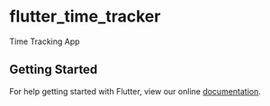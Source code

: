 # flutter_time_tracker

Time Tracking App

## Getting Started

For help getting started with Flutter, view our online
[documentation](https://flutter.io/).
